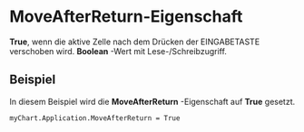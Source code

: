 
# MoveAfterReturn-Eigenschaft

 **True**, wenn die aktive Zelle nach dem Drücken der EINGABETASTE verschoben wird. **Boolean** -Wert mit Lese-/Schreibzugriff.


## Beispiel

In diesem Beispiel wird die  **MoveAfterReturn** -Eigenschaft auf **True** gesetzt.


```
myChart.Application.MoveAfterReturn = True
```

